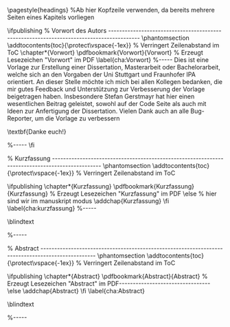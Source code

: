 \pagestyle{headings}	%Ab hier Kopfzeile verwenden, da bereits mehrere Seiten eines Kapitels vorliegen

\ifpublishing 
% Vorwort des Autors -----------------------------------------------------------------------------------------
\phantomsection
\addtocontents{toc}{\protect\vspace{-1ex}} % Verringert Zeilenabstand im ToC
\chapter*{Vorwort} 
\pdfbookmark{Vorwort}{Vorwort} % Erzeugt Lesezeichen "Vorwort" im PDF
\label{cha:Vorwort}
%-----
Dies ist eine Vorlage zur Erstellung einer Dissertation, Masterarbeit oder Bachelorarbeit, welche sich an den Vorgaben der Uni Stuttgart und Fraunhofer IPA orientiert.
An dieser Stelle möchte ich mich bei allen Kollegen bedanken, die mir gutes Feedback und Unterstützung zur Verbesserung der Vorlage beigetragen haben.
Insbesondere Stefan Gerstmayr hat hier einen wesentlichen Beitrag geleistet, sowohl auf der Code Seite als auch mit Ideen zur Anfertigung der Dissertation. 
Vielen Dank auch an alle Bug-Reporter, um die Vorlage zu verbessern

\textbf{Danke euch!}


%-----
\fi 


% Kurzfassung ------------------------------------------------------------------------------------------------
\phantomsection
\addtocontents{toc}{\protect\vspace{-1ex}} % Verringert Zeilenabstand im ToC

\ifpublishing
\chapter*{Kurzfassung}
\pdfbookmark{Kurzfassung}{Kurzfassung} % Erzeugt Lesezeichen "Kurzfassung" im PDF
\else % hier sind wir im manuskript modus
\addchap{Kurzfassung}
\fi
\label{cha:kurzfassung}
%-----

\blindtext

%-----


% Abstract --------------------------------------------------------------------------------------------------
\phantomsection
\addtocontents{toc}{\protect\vspace{-1ex}} % Verringert Zeilenabstand im ToC

\ifpublishing
\chapter*{Abstract}
\pdfbookmark{Abstract}{Abstract} % Erzeugt Lesezeichen "Abstract" im PDF---------------------------------
\else
\addchap{Abstract}
\fi
\label{cha:Abstract}

\blindtext

%-----